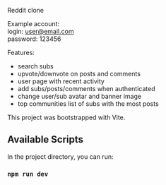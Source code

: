 Reddit clone

Example account:<br/>login: user@email.com<br/>password: 123456

Features:

<ul>
<li>search subs</li>
<li>upvote/downvote on posts and comments</li>
<li>user page with recent activity</li>
<li>add subs/posts/comments when authenticated</li>
<li>change user/sub avatar and banner image</li>
<li>top communities list of subs with the most posts</li>
</ul>

This project was bootstrapped with Vite.

## Available Scripts

In the project directory, you can run:

### `npm run dev`
